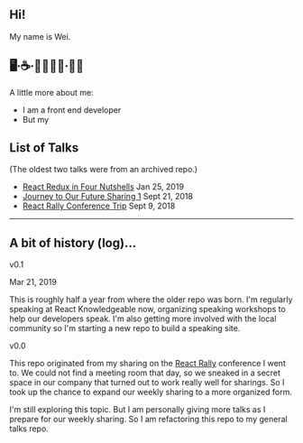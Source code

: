 ## Hi!

My name is Wei.

## 🖥∙☕️∙👩🏻‍🌾🤞∙🧗🏻‍

A little more about me:

- I am a front end developer
- But my 


## List of Talks

(The oldest two talks were from an archived repo.)

- [React Redux in Four Nutshells](https://github.com/wgao19/sharing-talks/tree/master/sharings/2019_1-react-redux-in-four-nutshells) Jan 25, 2019
- [Journey to Our Future Sharing 1](https://github.com/wgao19/sharing-talks/blob/master/sharings/2018_9_21-journey-to-our-future-sharing-1/README.md) Sept 21, 2018
- [React Rally Conference Trip](https://github.com/wgao19/sharing-talks/blob/master/sharings/2018_9_9-react_rally/README.md) Sept 9, 2018

----

## A bit of history (log)...

v0.1

Mar 21, 2019

This is roughly half a year from where the older repo was born.
I'm regularly speaking at React Knowledgeable now, organizing speaking workshops to help our developers speak.
I'm also getting more involved with the local community so I'm starting a new repo to build a speaking site.

v0.0

This repo originated from my sharing on the [React Rally](http://reactrally.com) conference I went to. 
We could not find a meeting room that day, so we sneaked in a secret space in our company that turned out to work really well for sharings. 
So I took up the chance to expand our weekly sharing to a more organized form.

I'm still exploring this topic. 
But I am personally giving more talks as I prepare for our weekly sharing.
So I am refactoring this repo to my general talks repo.

